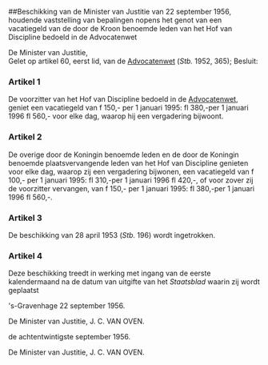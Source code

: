 <meta http-equiv='Content-Type' content='text/html; charset=utf-8' />

##Beschikking van de Minister van Justitie van 22 september 1956, houdende vaststelling van bepalingen nopens het genot van een vacatiegeld van de door de Kroon benoemde leden van het Hof van Discipline bedoeld in de Advocatenwet

De Minister van Justitie,  
Gelet op artikel 60, eerst lid, van de [Advocatenwet](../../../../../../../../../../../wet/advocatenwet/BWBR0002093/README.md) (*Stb.* 1952, 365);
Besluit:    

### Artikel  1  

De voorzitter van het Hof van Discipline bedoeld in de [Advocatenwet](../../../../../../../../../../../wet/advocatenwet/BWBR0002093/README.md), geniet een vacatiegeld van f 150,- per 1 januari 1995: fl 380,-per 1 januari 1996 fl 560,- voor elke dag, waarop hij een vergadering bijwoont.  

### Artikel  2  

De overige door de Koningin benoemde leden en de door de Koningin benoemde plaatsvervangende leden van het Hof van Discipline genieten voor elke dag, waarop zij een vergadering bijwonen, een vacatiegeld van f 100,- per 1 januari 1995: fl 310,-per 1 januari 1996 fl 420,-, of voor zover zij de voorzitter vervangen, van f 150,- per 1 januari 1995: fl 380,-per 1 januari 1996 fl 560,-.  

### Artikel  3  

De beschikking van 28 april 1953 (*Stb.* 196) wordt ingetrokken.  

### Artikel  4  

Deze beschikking treedt in werking met ingang van de eerste kalendermaand na de datum van uitgifte van het *Staatsblad* waarin zij wordt geplaatst  

's-Gravenhage 
22 september 1956.    

De Minister van Justitie, 
J. C. VAN OVEN.    

de achtentwintigste september 1956. 

De Minister van Justitie, 
J. C. VAN OVEN.      
